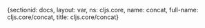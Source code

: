 {sectionid: docs, layout: var, ns: cljs.core, name: concat, full-name: cljs.core/concat,
  title: cljs.core/concat}
